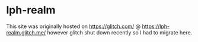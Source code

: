 # lph-realm
This site was originally hosted on https://glitch.com/ @ https://lph-realm.glitch.me/ however glitch shut down recently so I had to migrate here.
